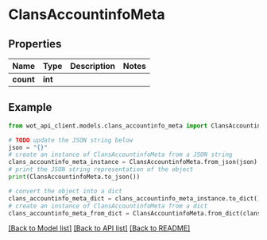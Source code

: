 # ClansAccountinfoMeta


## Properties

Name | Type | Description | Notes
------------ | ------------- | ------------- | -------------
**count** | **int** |  | 

## Example

```python
from wot_api_client.models.clans_accountinfo_meta import ClansAccountinfoMeta

# TODO update the JSON string below
json = "{}"
# create an instance of ClansAccountinfoMeta from a JSON string
clans_accountinfo_meta_instance = ClansAccountinfoMeta.from_json(json)
# print the JSON string representation of the object
print(ClansAccountinfoMeta.to_json())

# convert the object into a dict
clans_accountinfo_meta_dict = clans_accountinfo_meta_instance.to_dict()
# create an instance of ClansAccountinfoMeta from a dict
clans_accountinfo_meta_from_dict = ClansAccountinfoMeta.from_dict(clans_accountinfo_meta_dict)
```
[[Back to Model list]](../README.md#documentation-for-models) [[Back to API list]](../README.md#documentation-for-api-endpoints) [[Back to README]](../README.md)


